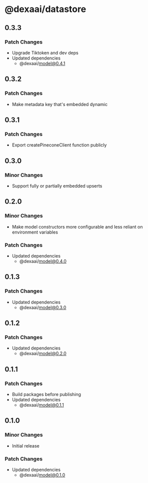 # @dexaai/datastore

## 0.3.3

### Patch Changes

- Upgrade Tiktoken and dev deps
- Updated dependencies
  - @dexaai/model@0.4.1

## 0.3.2

### Patch Changes

- Make metadata key that's embedded dynamic

## 0.3.1

### Patch Changes

- Export createPineconeClient function publicly

## 0.3.0

### Minor Changes

- Support fully or partially embedded upserts

## 0.2.0

### Minor Changes

- Make model constructors more configurable and less reliant on environment variables

### Patch Changes

- Updated dependencies
  - @dexaai/model@0.4.0

## 0.1.3

### Patch Changes

- Updated dependencies
  - @dexaai/model@0.3.0

## 0.1.2

### Patch Changes

- Updated dependencies
  - @dexaai/model@0.2.0

## 0.1.1

### Patch Changes

- Build packages before publishing
- Updated dependencies
  - @dexaai/model@0.1.1

## 0.1.0

### Minor Changes

- Initial release

### Patch Changes

- Updated dependencies
  - @dexaai/model@0.1.0
